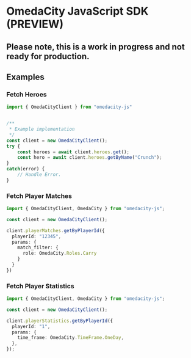 # OmedaCity JavaScript SDK (PREVIEW)

## Please note, this is a work in progress and not ready for production.

## Examples

### Fetch Heroes

```typescript
import { OmedaCityClient } from "omedacity-js"


/**
 * Example implementation
 */
const client = new OmedaCityClient();
try {
    const heroes = await client.heroes.get();
    const hero = await client.heroes.getByName("Crunch");
}
catch(error) {
    // Handle Error.
}
```

### Fetch Player Matches

```typescript
import { OmedaCityClient, OmedaCity } from "omedacity-js";

const client = new OmedaCityClient();

client.playerMatches.getByPlayerId({
  playerId: "12345",
  params: {
    match_filter: {
      role: OmedaCity.Roles.Carry
    }
  }
})
```

### Fetch Player Statistics

```typescript
import { OmedaCityClient, OmedaCity } from "omedacity-js";

const client = new OmedaCityClient();

client.playerStatistics.getByPlayerId({
  playerId: "1",
  params: {
    time_frame: OmedaCity.TimeFrame.OneDay,
  },
});
```
